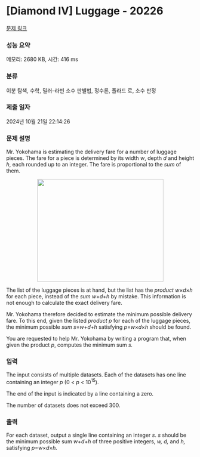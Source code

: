# [Diamond IV] Luggage - 20226 

[문제 링크](https://www.acmicpc.net/problem/20226) 

### 성능 요약

메모리: 2680 KB, 시간: 416 ms

### 분류

이분 탐색, 수학, 밀러–라빈 소수 판별법, 정수론, 폴라드 로, 소수 판정

### 제출 일자

2024년 10월 21일 22:14:26

### 문제 설명

<p>Mr. Yokohama is estimating the delivery fare for a number of luggage pieces. The fare for a piece is determined by its width <i>w</i>, depth <i>d</i> and height <i>h</i>, each rounded up to an integer. The fare is proportional to the <em>sum</em> of them.</p>

<p style="text-align: center;"><img alt="" src="https://upload.acmicpc.net/e63dd384-ee2c-4c25-b294-00483c12a2c7/-/preview/" style="width: 338px; height: 275px;"></p>

<p>The list of the luggage pieces is at hand, but the list has the <em>product</em> <i>w</i>×<i>d</i>×<i>h</i> for each piece, instead of the <em>sum</em> <i>w</i>+<i>d</i>+<i>h</i> by mistake. This information is not enough to calculate the exact delivery fare.</p>

<p>Mr. Yokohama therefore decided to estimate the minimum possible delivery fare. To this end, given the listed <em>product</em> <i>p</i> for each of the luggage pieces, the minimum possible <em>sum</em> <i>s</i>=<i>w</i>+<i>d</i>+<i>h</i> satisfying <i>p</i>=<i>w</i>×<i>d</i>×<i>h</i> should be found.</p>

<p>You are requested to help Mr. Yokohama by writing a program that, when given the product <i>p</i>, computes the minimum sum <i>s.</i></p>

### 입력 

 <p>The input consists of multiple datasets. Each of the datasets has one line containing an integer <i>p</i> (0 < <i>p</i> < 10<sup>15</sup>).</p>

<p>The end of the input is indicated by a line containing a zero.</p>

<p>The number of datasets does not exceed 300.</p>

### 출력 

 <p>For each dataset, output a single line containing an integer <i>s</i>. <i>s</i> should be the minimum possible sum <i>w</i>+<i>d</i>+<i>h</i> of three positive integers, <i>w,</i> <i>d,</i> and <i>h,</i> satisfying <i>p</i>=<i>w</i>×<i>d</i>×<i>h.</i></p>

